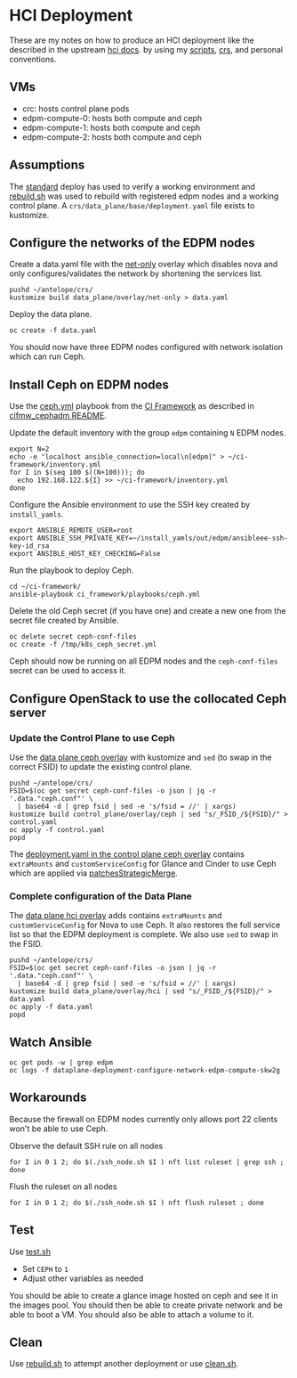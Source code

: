 # HCI Deployment

These are my notes on how to produce an HCI deployment like the
described in the upstream
[hci docs](https://github.com/openstack-k8s-operators/docs/blob/main/hci.md).
by using my [scripts](../scripts), [crs](../crs), and personal
conventions.

## VMs

- crc: hosts control plane pods
- edpm-compute-0: hosts both compute and ceph
- edpm-compute-1: hosts both compute and ceph
- edpm-compute-2: hosts both compute and ceph

## Assumptions

The [standard](standard.md) deploy has used to verify a working
environment and [rebuild.sh](../scripts/rebuild.sh) was used to
rebuild with registered edpm nodes and a working control plane.
A `crs/data_plane/base/deployment.yaml` file exists to kustomize.

## Configure the networks of the EDPM nodes

Create a data.yaml file with the
[net-only](../crs/data_plane/overlay/net-only)
overlay which disables nova and only configures/validates the network
by shortening the services list.
```
pushd ~/antelope/crs/
kustomize build data_plane/overlay/net-only > data.yaml
```
Deploy the data plane.
```
oc create -f data.yaml
```
You should now have three EDPM nodes configured with network isolation
which can run Ceph.

## Install Ceph on EDPM nodes

Use the
[ceph.yml](https://github.com/fultonj/ci-framework/blob/cephadm/ci_framework/playbooks/ceph.yml)
playbook from the
[CI Framework](https://github.com/openstack-k8s-operators/ci-framework)
as described in
[cifmw_cephadm README](https://github.com/fultonj/ci-framework/blob/cephadm/ci_framework/roles/cifmw_cephadm/README.md).

Update the default inventory with the group `edpm` containing `N` EDPM
nodes.
```
export N=2
echo -e "localhost ansible_connection=local\n[edpm]" > ~/ci-framework/inventory.yml
for I in $(seq 100 $((N+100))); do
  echo 192.168.122.${I} >> ~/ci-framework/inventory.yml
done
```
Configure the Ansible environment to use the SSH key created by `install_yamls`.
```
export ANSIBLE_REMOTE_USER=root
export ANSIBLE_SSH_PRIVATE_KEY=~/install_yamls/out/edpm/ansibleee-ssh-key-id_rsa
export ANSIBLE_HOST_KEY_CHECKING=False
```
Run the playbook to deploy Ceph.
```
cd ~/ci-framework/
ansible-playbook ci_framework/playbooks/ceph.yml
```
Delete the old Ceph secret (if you have one) and create a new one from
the secret file created by Ansible.
```
oc delete secret ceph-conf-files
oc create -f /tmp/k8s_ceph_secret.yml
```
Ceph should now be running on all EDPM nodes and the `ceph-conf-files`
secret can be used to access it.

## Configure OpenStack to use the collocated Ceph server

### Update the Control Plane to use Ceph

Use the [data plane ceph overlay](../crs/control_plane/overlay/ceph)
with kustomize and `sed` (to swap in the correct FSID) to update the
existing control plane.

```
pushd ~/antelope/crs/
FSID=$(oc get secret ceph-conf-files -o json | jq -r '.data."ceph.conf"' \
  | base64 -d | grep fsid | sed -e 's/fsid = //' | xargs)
kustomize build control_plane/overlay/ceph | sed "s/_FSID_/${FSID}/" > control.yaml
oc apply -f control.yaml
popd
```

The [deployment.yaml in the control plane ceph overlay](../crs/control_plane/overlay/ceph/deployment.yaml)
contains `extraMounts` and `customServiceConfig` for Glance and Cinder to use Ceph which are applied via
[patchesStrategicMerge](https://kubectl.docs.kubernetes.io/references/kustomize/builtins/#_patchesstrategicmerge_).

### Complete configuration of the Data Plane

The [data plane hci overlay](../crs/data_plane/overlay/hci) adds
contains `extraMounts` and `customServiceConfig` for Nova to use
Ceph. It also restores the full service list so that the EDPM
deployment is complete. We also use `sed` to swap in the FSID.

```
pushd ~/antelope/crs/
FSID=$(oc get secret ceph-conf-files -o json | jq -r '.data."ceph.conf"' \
  | base64 -d | grep fsid | sed -e 's/fsid = //' | xargs)
kustomize build data_plane/overlay/hci | sed "s/_FSID_/${FSID}/" > data.yaml
oc apply -f data.yaml
popd
```

## Watch Ansible

```
oc get pods -w | grep edpm
oc logs -f dataplane-deployment-configure-network-edpm-compute-skw2g
```

## Workarounds

Because the firewall on EDPM nodes currently only allows port 22
clients won't be able to use Ceph.

Observe the default SSH rule on all nodes
```
for I in 0 1 2; do $(./ssh_node.sh $I ) nft list ruleset | grep ssh ; done
```
Flush the ruleset on all nodes
```
for I in 0 1 2; do $(./ssh_node.sh $I ) nft flush ruleset ; done
```

## Test

Use [test.sh](../scripts/test.sh)

- Set `CEPH` to `1`
- Adjust other variables as needed

You should be able to create a glance image hosted on ceph and see it
in the images pool. You should then be able to create private network
and be able to boot a VM. You should also be able to attach a volume
to it.

## Clean

Use [rebuild.sh](../scripts/rebuild.sh) to attempt another deployment
or use [clean.sh](../scripts/clean.sh).
